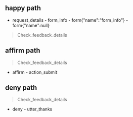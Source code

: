 ## happy path
* request_details 
        - form_info 
        - form{"name":"form_info"} 
        - form{"name":null}
> Check_feedback_details

## affirm path
> Check_feedback_details
* affirm 
        - action_submit 

## deny path
> Check_feedback_details
* deny 
        - utter_thanks